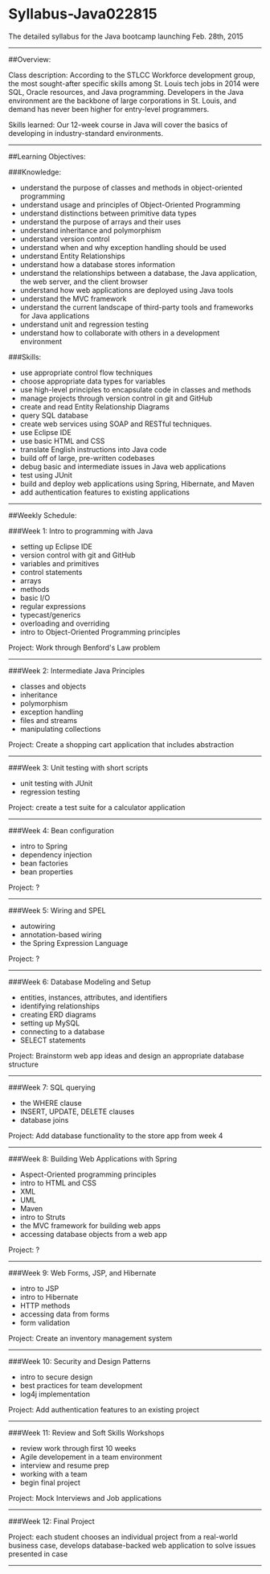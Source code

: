 # Syllabus-Java022815
The detailed syllabus for the Java bootcamp launching Feb. 28th, 2015
		
-----------------------------------------------------------------------------------------------------

##Overview: 

Class description: According to the STLCC Workforce development group, the most sought-after specific skills among St. Louis tech jobs in 2014 were SQL, Oracle resources, and Java programming. Developers in the Java environment are the backbone of large corporations in St. Louis, and demand has never been higher for entry-level programmers.

Skills learned: Our 12-week course in Java will cover the basics of developing in industry-standard environments.


-----------------------------------------------------------------------------------------------------

##Learning Objectives: 

###Knowledge:
* understand the purpose of classes and methods in object-oriented programming
* understand usage and principles of Object-Oriented Programming
* understand distinctions between primitive data types
* understand the purpose of arrays and their uses
* understand inheritance and polymorphism
* understand version control
* understand when and why exception handling should be used
* understand Entity Relationships
* understand how a database stores information
* understand the relationships between a database, the Java application, the web server, and the client browser
* understand how web applications are deployed using Java tools
* understand the MVC framework
* understand the current landscape of third-party tools and frameworks for Java applications
* understand unit and regression testing
* understand how to collaborate with others in a development environment

###Skills:
* use appropriate control flow techniques
* choose appropriate data types for variables
* use high-level principles to encapsulate code in classes and methods
* manage projects through version control in git and GitHub
* create and read Entity Relationship Diagrams
* query SQL database
* create web services using SOAP and RESTful techniques.
* use Eclipse IDE
* use basic HTML and CSS
* translate English instructions into Java code
* build off of large, pre-written codebases
* debug basic and intermediate issues in Java web applications
* test using JUnit
* build and deploy web applications using Spring, Hibernate, and Maven
* add authentication features to existing applications



-----------------------------------------------------------------------------------------------------

##Weekly Schedule: 

###Week 1:  Intro to programming with Java
+ setting up Eclipse IDE
+ version control with git and GitHub
+ variables and primitives
+ control statements
+ arrays
+ methods
+ basic I/O
+ regular expressions
+ typecast/generics
+ overloading and overriding
+ intro to Object-Oriented Programming principles

Project: Work through Benford's Law problem

----------------------------------------------------


###Week 2: Intermediate Java Principles
+ classes and objects
+ inheritance
+ polymorphism
+ exception handling
+ files and streams
+ manipulating collections

Project: Create a shopping cart application that includes abstraction

----------------------------------------------------


###Week 3: Unit testing with short scripts
+ unit testing with JUnit
+ regression testing

Project: create a test suite for a calculator application

----------------------------------------------------


###Week 4: Bean configuration
+ intro to Spring
+ dependency injection
+ bean factories
+ bean properties

Project: ?

----------------------------------------------------


###Week 5:  Wiring and SPEL
+ autowiring
+ annotation-based wiring
+ the Spring Expression Language

Project: ?

---------------------------------------------------- 


###Week 6: Database Modeling and Setup
+ entities, instances, attributes, and identifiers
+ identifying relationships
+ creating ERD diagrams
+ setting up MySQL
+ connecting to a database
+ SELECT statements

Project: Brainstorm web app ideas and design an appropriate database structure

----------------------------------------------------


###Week 7: SQL querying
+ the WHERE clause
+ INSERT, UPDATE, DELETE clauses
+ database joins

Project: Add database functionality to the store app from week 4

----------------------------------------------------


###Week 8: Building Web Applications with Spring
+ Aspect-Oriented programming principles
+ intro to HTML and CSS
+ XML
+ UML
+ Maven
+ intro to Struts
+ the MVC framework for building web apps
+ accessing database objects from a web app

Project: ?

----------------------------------------------------


###Week 9: Web Forms, JSP, and Hibernate
+ intro to JSP
+ intro to Hibernate
+ HTTP methods
+ accessing data from forms
+ form validation

Project: Create an inventory management system

----------------------------------------------------


###Week 10: Security and Design Patterns
+ intro to secure design
+ best practices for team development
+ log4j implementation

Project: Add authentication features to an existing project

--------------------------------------------------


###Week 11: Review and Soft Skills Workshops
+ review work through first 10 weeks
+ Agile developement in a team environment
+ interview and resume prep
+ working with a team
+ begin final project

Project: Mock Interviews and Job applications

-----------------------------------------------------------------------------------------------------


###Week 12: Final Project

Project: each student chooses an individual project from a real-world business case, develops database-backed web application to solve issues presented in case

--------------------------------------------------------------------------------
